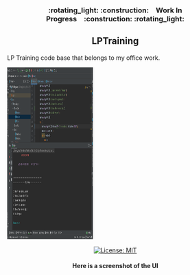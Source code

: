 <h3 align="center">:rotating_light: :construction:&ensp;&ensp;Work In Progress&ensp;&ensp;:construction: :rotating_light:</h3>
<h2 align="center">LPTraining </h2>
LP Training code base that belongs to my office work.

<!-- image -->
<img src="./assest/img.png"
alt="App Screenshots" height="400" width="200">

<!-- Badges -->
<p align="center">
  <a href="LICENSE.md">
    <img src="https://img.shields.io/badge/License-MIT-blue.svg" alt="License: MIT" height="18">
  </a>
</p>


<h4 align="center">Here is a screenshot of the UI</h4>
